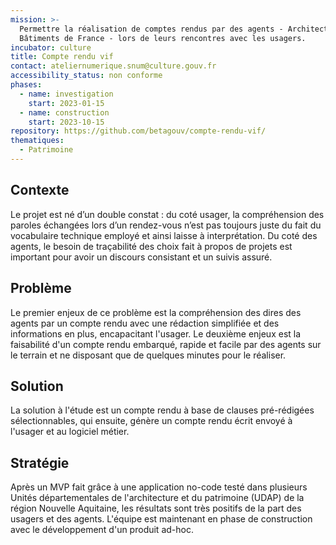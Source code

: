 ```yaml
---
mission: >-
  Permettre la réalisation de comptes rendus par des agents - Architectes des
  Bâtiments de France - lors de leurs rencontres avec les usagers.
incubator: culture
title: Compte rendu vif
contact: ateliernumerique.snum@culture.gouv.fr
accessibility_status: non conforme
phases:
  - name: investigation
    start: 2023-01-15
  - name: construction
    start: 2023-10-15
repository: https://github.com/betagouv/compte-rendu-vif/
thematiques:
  - Patrimoine
---
```

## Contexte

Le projet est né d’un double constat : du coté usager, la  compréhension des paroles échangées lors d’un rendez-vous n’est pas toujours juste du fait du vocabulaire technique employé et ainsi laisse à interprétation. Du coté des agents, le besoin de traçabilité des choix fait à propos de projets est important pour avoir un discours consistant et un suivis assuré.

## Problème
Le premier enjeux de ce problème est la compréhension des dires des agents par un compte rendu avec une rédaction simplifiée et des informations en plus, encapacitant l'usager.  Le deuxième enjeux est la faisabilité d'un compte rendu embarqué, rapide et facile par des agents sur le terrain et ne disposant que de quelques minutes pour le réaliser.

## Solution

La solution à l'étude est un compte rendu à base de clauses pré-rédigées sélectionnables, qui ensuite, génère un compte rendu écrit envoyé à l'usager et au logiciel métier.

## Stratégie

Après un MVP fait grâce à une application no-code testé dans plusieurs Unités départementales de l'architecture et du patrimoine (UDAP) de la région Nouvelle Aquitaine, les résultats sont très positifs de la part des usagers et des agents. L'équipe est maintenant en phase de construction  avec le développement d'un produit ad-hoc.